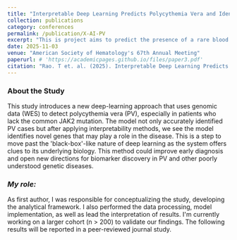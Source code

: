 ```yaml
---
title: "Interpretable Deep Learning Predicts Polycythemia Vera and Identifies Novel Genomic Associations"
collection: publications
category: conferences
permalink: /publication/X-AI-PV
excerpt: "This is project aims to predict the presence of a rare blood cancer, 'Polycythemia Vera' from Genomic Data"
date: 2025-11-03
venue: "American Society of Hematology's 67th Annual Meeting"
paperurl: # 'https://academicpages.github.io/files/paper3.pdf'
citation: "Rao. T et. al. (2025). Interpretable Deep Learning Predicts Polycythemia Vera and Identifies Novel Genomic Associations"
---
```


### About the Study
This study introduces a new deep-learning approach that uses genomic data (WES) to detect polycythemia vera (PV), especially in patients who lack the common JAK2 mutation. The model not only accurately identified PV cases but after applying interpretability methods, we see the model identifies novel genes that may play a role in the disease. This is a step to move past the 'black-box'-like nature of deep learning as the system offers clues to its underlying biology. This method could improve early diagnosis and open new directions for biomarker discovery in PV and other poorly understood genetic diseases. 

### *My role:* 
As first author, I was responsible for conceptualizing the study, developing the analytical framework. I also performed the data processing, model implementation, as well as lead the interpretation of results. I'm currently working on a larger cohort (n > 200) to validate our findings. The following results will be reported in a peer-reviewed journal study. 


